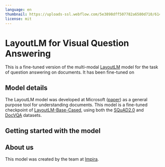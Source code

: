 ```yaml
---
language: en
thumbnail: https://uploads-ssl.webflow.com/5e3898dff507782a6580d710/614a23fcd8d4f7434c765ab9_logo.png
license: mit
---
```


# LayoutLM for Visual Question Answering

This is a fine-tuned version of the multi-modal [LayoutLM](https://aka.ms/layoutlm) model for the task of question answering on documents. It has been fine-tuned on

## Model details

The LayoutLM model was developed at Microsoft ([paper](https://arxiv.org/abs/1912.13318)) as a general purpose tool for understanding documents. This model is a fine-tuned checkpoint of [LayoutLM-Base-Cased](https://huggingface.co/microsoft/layoutlm-base-uncased), using both the [SQuAD2.0](https://huggingface.co/datasets/squad_v2) and [DocVQA](https://www.docvqa.org/) datasets.

## Getting started with the model



## About us

This model was created by the team at [Impira](https://www.impira.com/).
